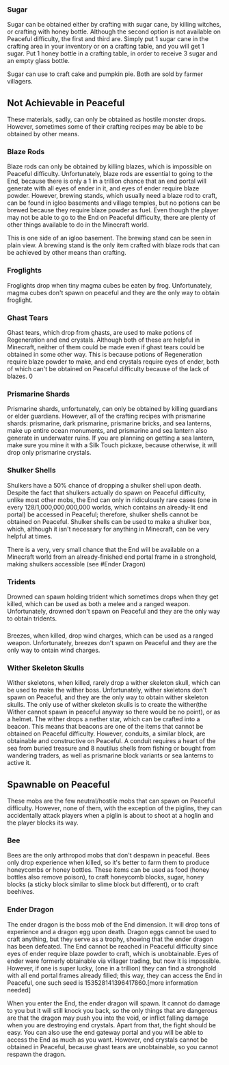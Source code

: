 ### Sugar
Sugar can be obtained either by crafting with sugar cane, by killing witches, or crafting with honey bottle. Although the second option is not available on Peaceful difficulty, the first and third are. Simply put 1 sugar cane in the crafting area in your inventory or on a crafting table, and you will get 1 sugar. Put 1 honey bottle in a crafting table, in order to receive 3 sugar and an empty glass bottle.

Sugar can use to craft cake and pumpkin pie. Both are sold by farmer villagers.

## Not Achievable in Peaceful
These materials, sadly, can only be obtained as hostile monster drops. However, sometimes some of their crafting recipes may be able to be obtained by other means.

### Blaze Rods
Blaze rods can only be obtained by killing blazes, which is impossible on Peaceful difficulty. Unfortunately, blaze rods are essential to going to the End, because there is only a 1 in a trillion chance that an end portal will generate with all eyes of ender in it, and eyes of ender require blaze powder. However, brewing stands, which usually need a blaze rod to craft, can be found in igloo basements and village temples, but no potions can be brewed because they require blaze powder as fuel. Even though the player may not be able to go to the End on Peaceful difficulty, there are plenty of other things available to do in the Minecraft world.

This is one side of an igloo basement. The brewing stand can be seen in plain view. A brewing stand is the only item crafted with blaze rods that can be achieved by other means than crafting.
### Froglights
Froglights drop when tiny magma cubes be eaten by frog. Unfortunately, magma cubes don't spawn on peaceful and they are the only way to obtain froglight.

### Ghast Tears
Ghast tears, which drop from ghasts, are used to make potions of Regeneration and end crystals. Although both of these are helpful in Minecraft, neither of them could be made even if ghast tears could be obtained in some other way. This is because potions of Regeneration require blaze powder to make, and end crystals require eyes of ender, both of which can't be obtained on Peaceful difficulty because of the lack of blazes.
0

### Prismarine Shards
Prismarine shards, unfortunately, can only be obtained by killing guardians or elder guardians. However, all of the crafting recipes with prismarine shards: prismarine, dark prismarine, prismarine bricks, and sea lanterns, make up entire ocean monuments, and prismarine and sea lantern also generate in underwater ruins. If you are planning on getting a sea lantern, make sure you mine it with a Silk Touch pickaxe, because otherwise, it will drop only prismarine crystals.

### Shulker Shells
Shulkers have a 50% chance of dropping a shulker shell upon death. Despite the fact that shulkers actually do spawn on Peaceful difficulty, unlike most other mobs, the End can only in ridiculously rare cases (one in every 128/1,000,000,000,000 worlds, which contains an already-lit end portal) be accessed in Peaceful; therefore, shulker shells cannot be obtained on Peaceful. Shulker shells can be used to make a shulker box, which, although it isn't necessary for anything in Minecraft, can be very helpful at times.

There is a very, very small chance that the End will be available on a Minecraft world from an already-finished end portal frame in a stronghold, making shulkers accessible (see #Ender Dragon)

### Tridents
Drowned can spawn holding trident which sometimes drops when they get killed, which can be used as both a melee and a ranged weapon.
Unfortunately, drowned don't spawn on Peaceful and they are the only way to obtain tridents.

### 
Breezes, when killed, drop wind charges, which can be used as a ranged weapon.
Unfortunately, breezes don't spawn on Peaceful and they are the only way to ontain wind charges.

### Wither Skeleton Skulls
Wither skeletons, when killed, rarely drop a wither skeleton skull, which can be used to make the wither boss. Unfortunately, wither skeletons don't spawn on Peaceful, and they are the only way to obtain wither skeleton skulls. The only use of wither skeleton skulls is to create the wither(the Wither cannot spawn in peaceful anyway so there would be no point), or as a helmet. The wither drops a nether star, which can be crafted into a beacon. This means that beacons are one of the items that cannot be obtained on Peaceful difficulty. However, conduits, a similar block, are obtainable and constructive on Peaceful. A conduit requires a heart of the sea from buried treasure and 8 nautilus shells from fishing or bought from wandering traders, as well as prismarine block variants or sea lanterns to active it.

## Spawnable on Peaceful
These mobs are the few neutral/hostile mobs that can spawn on Peaceful difficulty. However, none of them, with the exception of the piglins, they can accidentally attack players when a piglin is about to shoot at a hoglin and the player blocks its way.

### Bee
Bees are the only arthropod mobs that don't despawn in peaceful. Bees only drop experience when killed, so it's better to farm them to produce honeycombs or honey bottles. These items can be used as food (honey bottles also remove poison), to craft honeycomb blocks, sugar, honey blocks (a sticky block similar to slime block but different), or to craft beehives.

### Ender Dragon
The ender dragon is the boss mob of the End dimension. It will drop tons of experience and a dragon egg upon death. Dragon eggs cannot be used to craft anything, but they serve as a trophy, showing that the ender dragon has been defeated. The End cannot be reached in Peaceful difficulty since eyes of ender require blaze powder to craft, which is unobtainable. Eyes of ender were formerly obtainable via villager trading, but now it is impossible. However, if one is super lucky, (one in a trillion) they can find a stronghold with all end portal frames already filled; this way, they can access the End in Peaceful, one such seed is 153528141396417860.[more information needed]

When you enter the End, the ender dragon will spawn. It cannot do damage to you but it will still knock you back, so the only things that are dangerous are that the dragon may push you into the void, or inflict falling damage when you are destroying end crystals. Apart from that, the fight should be easy. You can also use the end gateway portal and you will be able to access the End as much as you want. However, end crystals cannot be obtained in Peaceful, because ghast tears are unobtainable, so you cannot respawn the dragon.

